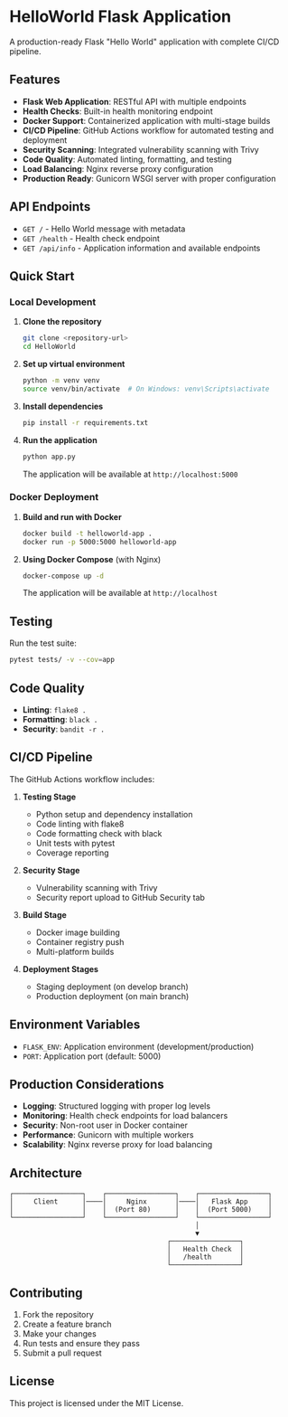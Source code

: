 # HelloWorld Flask Application

A production-ready Flask "Hello World" application with complete CI/CD pipeline.

## Features

- **Flask Web Application**: RESTful API with multiple endpoints
- **Health Checks**: Built-in health monitoring endpoint
- **Docker Support**: Containerized application with multi-stage builds
- **CI/CD Pipeline**: GitHub Actions workflow for automated testing and deployment
- **Security Scanning**: Integrated vulnerability scanning with Trivy
- **Code Quality**: Automated linting, formatting, and testing
- **Load Balancing**: Nginx reverse proxy configuration
- **Production Ready**: Gunicorn WSGI server with proper configuration

## API Endpoints

- `GET /` - Hello World message with metadata
- `GET /health` - Health check endpoint
- `GET /api/info` - Application information and available endpoints

## Quick Start

### Local Development

1. **Clone the repository**
   ```bash
   git clone <repository-url>
   cd HelloWorld
   ```

2. **Set up virtual environment**
   ```bash
   python -m venv venv
   source venv/bin/activate  # On Windows: venv\Scripts\activate
   ```

3. **Install dependencies**
   ```bash
   pip install -r requirements.txt
   ```

4. **Run the application**
   ```bash
   python app.py
   ```

   The application will be available at `http://localhost:5000`

### Docker Deployment

1. **Build and run with Docker**
   ```bash
   docker build -t helloworld-app .
   docker run -p 5000:5000 helloworld-app
   ```

2. **Using Docker Compose** (with Nginx)
   ```bash
   docker-compose up -d
   ```

   The application will be available at `http://localhost`

## Testing

Run the test suite:
```bash
pytest tests/ -v --cov=app
```

## Code Quality

- **Linting**: `flake8 .`
- **Formatting**: `black .`
- **Security**: `bandit -r .`

## CI/CD Pipeline

The GitHub Actions workflow includes:

1. **Testing Stage**
   - Python setup and dependency installation
   - Code linting with flake8
   - Code formatting check with black
   - Unit tests with pytest
   - Coverage reporting

2. **Security Stage**
   - Vulnerability scanning with Trivy
   - Security report upload to GitHub Security tab

3. **Build Stage**
   - Docker image building
   - Container registry push
   - Multi-platform builds

4. **Deployment Stages**
   - Staging deployment (on develop branch)
   - Production deployment (on main branch)

## Environment Variables

- `FLASK_ENV`: Application environment (development/production)
- `PORT`: Application port (default: 5000)

## Production Considerations

- **Logging**: Structured logging with proper log levels
- **Monitoring**: Health check endpoints for load balancers
- **Security**: Non-root user in Docker container
- **Performance**: Gunicorn with multiple workers
- **Scalability**: Nginx reverse proxy for load balancing

## Architecture

```
┌─────────────────┐    ┌─────────────────┐    ┌─────────────────┐
│     Client      │────│     Nginx       │────│   Flask App     │
│                 │    │  (Port 80)      │    │  (Port 5000)    │
└─────────────────┘    └─────────────────┘    └─────────────────┘
                                              │
                                              ▼
                                       ┌─────────────────┐
                                       │   Health Check  │
                                       │   /health       │
                                       └─────────────────┘
```

## Contributing

1. Fork the repository
2. Create a feature branch
3. Make your changes
4. Run tests and ensure they pass
5. Submit a pull request

## License

This project is licensed under the MIT License.
